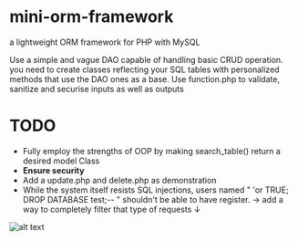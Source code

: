 # mini-orm-framework
a lightweight ORM framework for PHP with MySQL

Use a simple and vague DAO capable of handling basic CRUD operation.
you need to create classes reflecting your SQL tables with personalized methods that use the DAO ones as a base.
Use function.php to validate, sanitize and securise inputs as well as outputs

# TODO
<ul>
  <li>
    Fully employ the strengths of OOP by making search_table() return a desired model Class
  </li> 
  <li>
    <strong>Ensure security</strong> 
  </li> 
  <li>
    Add a update.php and delete.php as demonstration
  </li> 
  <li>
    While the system itself resists SQL injections, users named  " 'or TRUE; DROP DATABASE test;-- " shouldn't be able to have register. -> add a way to completely filter that type of 
    requests ↓
  </li> 
</ul>

![alt text](https://files.catbox.moe/9ssz86.png)
